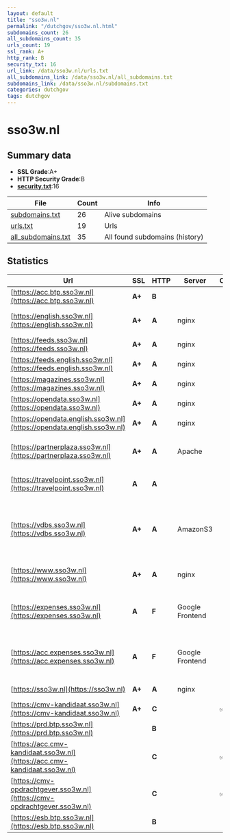 ```yaml
---
layout: default
title: "sso3w.nl"
permalink: "/dutchgov/sso3w.nl.html"
subdomains_count: 26
all_subdomains_count: 35
urls_count: 19
ssl_rank: A+
http_rank: B
security_txt: 16
url_link: /data/sso3w.nl/urls.txt
all_subdomains_link: /data/sso3w.nl/all_subdomains.txt
subdomains_link: /data/sso3w.nl/subdomains.txt
categories: dutchgov
tags: dutchgov
---
```



# sso3w.nl
## Summary data


 - **SSL Grade**:A+
 - **HTTP Security Grade**:B
 - **[security.txt](https://www.digitaleoverheid.nl/nieuws/standaard-security-txt-nu-verplicht-voor-overheid/)**:16


| File       | Count | Info |
|------------|-------|------|
|[subdomains.txt](/DutchGovScope/data/sso3w.nl/subdomains.txt)|26|Alive subdomains|
|[urls.txt](/DutchGovScope/data/sso3w.nl/urls.txt)|19|Urls|
|[all_subdomains.txt](/DutchGovScope/data/sso3w.nl/all_subdomains.txt)|35|All found subdomains (history)|


## Statistics


| Url | SSL | HTTP | Server | Cookie | HSTS | CORS | CTO | CSP | XFO | XXP | RP |FP| Tech |Title |
|--------|-------|-------|------|------|------|------|------|------|------|------|------|------|------|------|
|[https://acc.btp.sso3w.nl](https://acc.btp.sso3w.nl)| **A+**| **B**|| |:white_check_mark: | | | | | | :white_check_mark: | |HSTS||
|[https://english.sso3w.nl](https://english.sso3w.nl)| **A+**| **A**|nginx| |:white_check_mark: | | |:warning: | :white_check_mark: | :white_check_mark: | :white_check_mark: | |Bloomreach HSTS Nginx|3W | SSO3W-Engli...|
|[https://feeds.sso3w.nl](https://feeds.sso3w.nl)| **A+**| **A**|nginx| |:white_check_mark: | | | | :white_check_mark: | :white_check_mark: | :white_check_mark: | |HSTS Nginx||
|[https://feeds.english.sso3w.nl](https://feeds.english.sso3w.nl)| **A+**| **A**|nginx| |:white_check_mark: | | | | :white_check_mark: | :white_check_mark: | :white_check_mark: | |HSTS Nginx||
|[https://magazines.sso3w.nl](https://magazines.sso3w.nl)| **A+**| **A**|nginx| |:white_check_mark: | | |:warning: | :white_check_mark: | :white_check_mark: | :white_check_mark: | |HSTS Nginx||
|[https://opendata.sso3w.nl](https://opendata.sso3w.nl)| **A+**| **A**|nginx| |:white_check_mark: | | | | :white_check_mark: | :white_check_mark: | :white_check_mark: | |HSTS Nginx||
|[https://opendata.english.sso3w.nl](https://opendata.english.sso3w.nl)| **A+**| **A**|nginx| |:white_check_mark: | | | | :white_check_mark: | :white_check_mark: | :white_check_mark: | |HSTS Nginx||
|[https://partnerplaza.sso3w.nl](https://partnerplaza.sso3w.nl)| **A+**| **A**|Apache| |:white_check_mark: | | |:warning: | :white_check_mark: | :white_check_mark: | :white_check_mark: | :white_check_mark: |Apache HTTP Server HSTS||
|[https://travelpoint.sso3w.nl](https://travelpoint.sso3w.nl)| **A**| **A**|| |:white_check_mark: | | | | | :white_check_mark: | :white_check_mark: | |Azure Azure Front Door HSTS|Atriis|
|[https://vdbs.sso3w.nl](https://vdbs.sso3w.nl)| **A+**| **A**|AmazonS3| |:white_check_mark: | | | | :white_check_mark: | :white_check_mark: | :white_check_mark: | |Amazon CloudFront Amazon S3 Amazon Web Services HSTS|VDBS|
|[https://www.sso3w.nl](https://www.sso3w.nl)| **A+**| **A**|nginx| |:white_check_mark: | | |:warning: | :white_check_mark: | :white_check_mark: | :white_check_mark: | |Bloomreach HSTS Nginx|WereldWijdWerken...|
|[https://expenses.sso3w.nl](https://expenses.sso3w.nl)| **A**| **F**|Google Frontend| | | | | | | | :white_check_mark: | |Google Cloud Google Cloud CDN HTTP/3|Yokoy|
|[https://acc.expenses.sso3w.nl](https://acc.expenses.sso3w.nl)| **A**| **F**|Google Frontend| | | | | | | | :white_check_mark: | |Google Cloud Google Cloud CDN HTTP/3|Yokoy|
|[https://sso3w.nl](https://sso3w.nl)| **A+**| **A**|nginx| |:white_check_mark: | | |:warning: | :white_check_mark: | :white_check_mark: | :white_check_mark: | |HSTS Nginx|301 Moved Perman...|
|[https://cmv-kandidaat.sso3w.nl](https://cmv-kandidaat.sso3w.nl)| **A+**| **C**||:white_check_mark: |:white_check_mark: | | | | | | :white_check_mark: | |Azure HSTS|BuZa 3W|
|[https://prd.btp.sso3w.nl](https://prd.btp.sso3w.nl)| | **B**|| |:white_check_mark: | | | | | | :white_check_mark: | |HSTS||
|[https://acc.cmv-kandidaat.sso3w.nl](https://acc.cmv-kandidaat.sso3w.nl)| | **C**||:white_check_mark: |:white_check_mark: | | | | | | :white_check_mark: | |Azure HSTS|BuZa 3W|
|[https://cmv-opdrachtgever.sso3w.nl](https://cmv-opdrachtgever.sso3w.nl)| | **C**||:white_check_mark: |:white_check_mark: | | | | | | :white_check_mark: | |Azure HSTS|**KLANTNAAM**|
|[https://esb.btp.sso3w.nl](https://esb.btp.sso3w.nl)| | **B**|| |:white_check_mark: | | | | | | :white_check_mark: | |HSTS||

